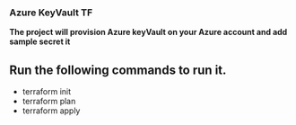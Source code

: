 ### Azure KeyVault TF
**The project will provision Azure keyVault on your Azure account and add sample secret it**
## Run the following commands to run it.
+ terraform init
+ terraform plan
+ terraform apply


